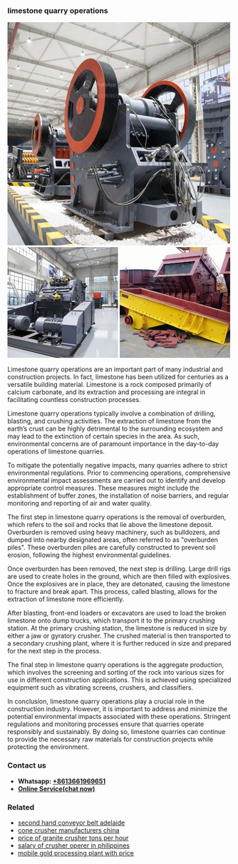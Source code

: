 <h3>limestone quarry operations</h3><img src='1706766884.jpg' alt=''><p>Limestone quarry operations are an important part of many industrial and construction projects. In fact, limestone has been utilized for centuries as a versatile building material. Limestone is a rock composed primarily of calcium carbonate, and its extraction and processing are integral in facilitating countless construction processes.</p><p>Limestone quarry operations typically involve a combination of drilling, blasting, and crushing activities. The extraction of limestone from the earth’s crust can be highly detrimental to the surrounding ecosystem and may lead to the extinction of certain species in the area. As such, environmental concerns are of paramount importance in the day-to-day operations of limestone quarries.</p><p>To mitigate the potentially negative impacts, many quarries adhere to strict environmental regulations. Prior to commencing operations, comprehensive environmental impact assessments are carried out to identify and develop appropriate control measures. These measures might include the establishment of buffer zones, the installation of noise barriers, and regular monitoring and reporting of air and water quality.</p><p>The first step in limestone quarry operations is the removal of overburden, which refers to the soil and rocks that lie above the limestone deposit. Overburden is removed using heavy machinery, such as bulldozers, and dumped into nearby designated areas, often referred to as "overburden piles". These overburden piles are carefully constructed to prevent soil erosion, following the highest environmental guidelines.</p><p>Once overburden has been removed, the next step is drilling. Large drill rigs are used to create holes in the ground, which are then filled with explosives. Once the explosives are in place, they are detonated, causing the limestone to fracture and break apart. This process, called blasting, allows for the extraction of limestone more efficiently.</p><p>After blasting, front-end loaders or excavators are used to load the broken limestone onto dump trucks, which transport it to the primary crushing station. At the primary crushing station, the limestone is reduced in size by either a jaw or gyratory crusher. The crushed material is then transported to a secondary crushing plant, where it is further reduced in size and prepared for the next step in the process.</p><p>The final step in limestone quarry operations is the aggregate production, which involves the screening and sorting of the rock into various sizes for use in different construction applications. This is achieved using specialized equipment such as vibrating screens, crushers, and classifiers.</p><p>In conclusion, limestone quarry operations play a crucial role in the construction industry. However, it is important to address and minimize the potential environmental impacts associated with these operations. Stringent regulations and monitoring processes ensure that quarries operate responsibly and sustainably. By doing so, limestone quarries can continue to provide the necessary raw materials for construction projects while protecting the environment.</p><h3>Contact us</h3><ul><li><strong>Whatsapp:&nbsp;<a href="https://wa.me/8613661969651">+8613661969651</a></strong></li><li><a href="https://swt.shibang-china.com/?git&amp;zhl&amp;limestone quarry operations"><strong>Online Service(chat now)</strong></a></li></ul><h3>Related</h3><ul><li><a href='second hand conveyor belt adelaide.md'>second hand conveyor belt adelaide</a></li><li><a href='cone crusher manufacturers china.md'>cone crusher manufacturers china</a></li><li><a href='price of granite crusher tons per hour.md'>price of granite crusher tons per hour</a></li><li><a href='salary of crusher operer in philippines.md'>salary of crusher operer in philippines</a></li><li><a href='mobile gold processing plant with price.md'>mobile gold processing plant with price</a></li></ul>